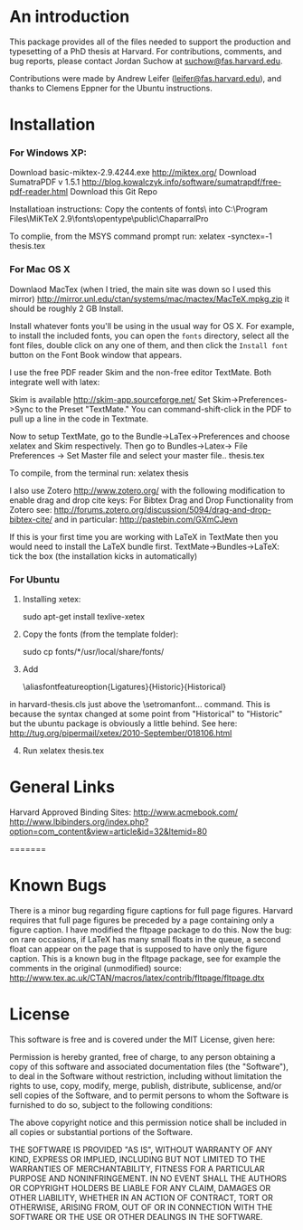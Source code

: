An introduction
===============

This package provides all of the files needed to support the production and typesetting of a PhD thesis at Harvard. For contributions, comments, and bug reports, please contact Jordan Suchow at suchow@fas.harvard.edu.

Contributions were made by Andrew Leifer (leifer@fas.harvard.edu), and thanks to Clemens Eppner for the Ubuntu instructions.

Installation
============

### For Windows XP: ###

Download basic-miktex-2.9.4244.exe  http://miktex.org/
Download SumatraPDF v 1.5.1 http://blog.kowalczyk.info/software/sumatrapdf/free-pdf-reader.html
Download this Git Repo

Installatioan instructions:
Copy the contents of fonts\ into
C:\Program Files\MiKTeX 2.9\fonts\opentype\public\ChaparralPro

To complie, from the MSYS command prompt run:
xelatex -synctex=-1 thesis.tex


### For Mac OS X ###

Downlaod MacTex (when I tried, the main site was down so I used this mirror)
http://mirror.unl.edu/ctan/systems/mac/mactex/MacTeX.mpkg.zip
it should be roughly 2 GB
Install.

Install whatever fonts you'll be using in the usual way for OS X. For example, to install the included fonts, you can open the `fonts` directory, select all the font files, double click on any one of them, and then click the `Install font` button on the Font Book window that appears.

I use the free PDF reader Skim and the non-free editor TextMate. Both integrate well with latex:

Skim is available http://skim-app.sourceforge.net/
Set Skim->Preferences->Sync to the Preset "TextMate." You can command-shift-click in the PDF to pull up a line in the code in Textmate.

Now to setup TextMate, go to the Bundle->LaTex->Preferences and choose xelatex and Skim respectively.
Then go to Bundles->Latex-> File Preferences -> Set Master file and select your master file.. thesis.tex

To compile, from the terminal run:
xelatex  thesis

I also use Zotero http://www.zotero.org/ with the following modification to enable drag and drop cite keys:
For Bibtex Drag and Drop Functionality from Zotero see:
http://forums.zotero.org/discussion/5094/drag-and-drop-bibtex-cite/
and in particular:
http://pastebin.com/GXmCJevn

If this is your first time you are working with LaTeX in TextMate then you would need to install the LaTeX bundle first.
TextMate->Bundles->LaTeX: tick the box (the installation kicks in automatically)

### For Ubuntu ###

1. Installing xetex:

	sudo apt-get install texlive-xetex

2. Copy the fonts (from the template folder):

	sudo cp fonts/*/usr/local/share/fonts/

3. Add

	\aliasfontfeatureoption{Ligatures}{Historic}{Historical}

in harvard-thesis.cls just above the \setromanfont... command.
This is because the syntax changed at some point from "Historical" to
"Historic" but the ubuntu package is obviously a little behind. See
here: http://tug.org/pipermail/xetex/2010-September/018106.html

4. Run xelatex thesis.tex


General Links
=============

Harvard Approved Binding Sites:
http://www.acmebook.com/
http://www.lbibinders.org/index.php?option=com_content&view=article&id=32&Itemid=80

=======

Known Bugs
==========
There is a minor bug regarding figure captions for full page figures. Harvard requires that full page figures be preceded by a page containing only a figure caption. I have modified the fltpage package to do this. Now the bug: on rare occasions, if LaTeX has many small floats in the queue, a second float can appear on the page that is supposed to have only the figure caption. This is a known bug in the fltpage package, see for example the comments in the original (unmodified) source: http://www.tex.ac.uk/CTAN/macros/latex/contrib/fltpage/fltpage.dtx

License
=======

This software is free and is covered under the MIT License, given here:

Permission is hereby granted, free of charge, to any person obtaining a copy of this software and associated documentation files (the "Software"), to deal in the Software without restriction, including without limitation the rights to use, copy, modify, merge, publish, distribute, sublicense, and/or sell copies of the Software, and to permit persons to whom the Software is furnished to do so, subject to the following conditions:

The above copyright notice and this permission notice shall be included in all copies or substantial portions of the Software.

THE SOFTWARE IS PROVIDED "AS IS", WITHOUT WARRANTY OF ANY KIND, EXPRESS OR IMPLIED, INCLUDING BUT NOT LIMITED TO THE WARRANTIES OF MERCHANTABILITY, FITNESS FOR A PARTICULAR PURPOSE AND NONINFRINGEMENT. IN NO EVENT SHALL THE AUTHORS OR COPYRIGHT HOLDERS BE LIABLE FOR ANY CLAIM, DAMAGES OR OTHER LIABILITY, WHETHER IN AN ACTION OF CONTRACT, TORT OR OTHERWISE, ARISING FROM, OUT OF OR IN CONNECTION WITH THE SOFTWARE OR THE USE OR OTHER DEALINGS IN THE SOFTWARE.
